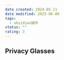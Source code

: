 ```yaml
---
date created: 2024-05-11
date modified: 2025-06-06
tags:
  - obsidian插件
status: ""
rating: 3
---
```


## Privacy Glasses
